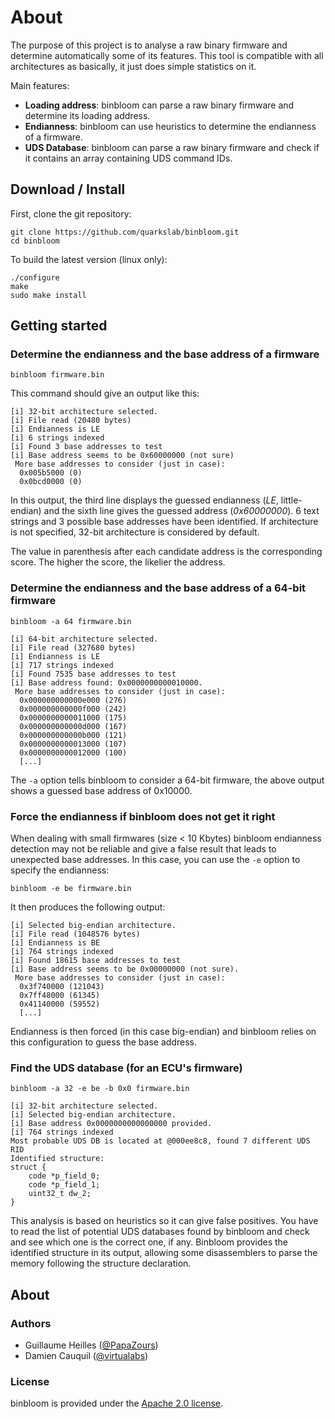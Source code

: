 # About

The purpose of this project is to analyse a raw binary firmware and determine automatically some of its features.
This tool is compatible with all architectures as basically, it just does simple statistics on it.

Main features:

  * **Loading address**: binbloom can parse a raw binary firmware and determine its loading address.
  * **Endianness**: binbloom can use heuristics to determine the endianness of a firmware.
  * **UDS Database**: binbloom can parse a raw binary firmware and check if it contains an array containing UDS command IDs.


## Download / Install

First, clone the git repository:

```console
git clone https://github.com/quarkslab/binbloom.git
cd binbloom
```

To build the latest version (linux only):

```console
./configure
make
sudo make install
```

## Getting started

### Determine the endianness and the base address of a firmware

```console
binbloom firmware.bin
```

This command should give an output like this:

```console
[i] 32-bit architecture selected.
[i] File read (20480 bytes)
[i] Endianness is LE                                
[i] 6 strings indexed                                    
[i] Found 3 base addresses to test                    
[i] Base address seems to be 0x60000000 (not sure)
 More base addresses to consider (just in case):
  0x005b5000 (0)
  0x0bcd0000 (0)
```

In this output, the third line displays the guessed endianness (*LE*, little-endian) and the sixth line gives the guessed
address (*0x60000000*). 6 text strings and 3 possible base addresses have been identified. If architecture is not specified,
32-bit architecture is considered by default.

The value in parenthesis after each candidate address is the corresponding score. The higher the score, the likelier
the address.

### Determine the endianness and the base address of a 64-bit firmware

```console
binbloom -a 64 firmware.bin
```

```console
[i] 64-bit architecture selected.
[i] File read (327680 bytes)
[i] Endianness is LE                                
[i] 717 strings indexed                                  
[i] Found 7535 base addresses to test                 
[i] Base address found: 0x0000000000010000.                          
 More base addresses to consider (just in case):
  0x000000000000e000 (276)
  0x000000000000f000 (242)
  0x0000000000011000 (175)
  0x000000000000d000 (167)
  0x000000000000b000 (121)
  0x0000000000013000 (107)
  0x0000000000012000 (100)
  [...]
```

The `-a` option tells binbloom to consider a 64-bit firmware, the above output shows a guessed base address of 0x10000.

### Force the endianness if binbloom does not get it right

When dealing with small firmwares (size < 10 Kbytes) binbloom endianness detection may not be reliable and give a false
result that leads to unexpected base addresses. In this case, you can use the `-e` option to specify the endianness:

```console
binbloom -e be firmware.bin
```

It then produces the following output:

```console
[i] Selected big-endian architecture.
[i] File read (1048576 bytes)
[i] Endianness is BE
[i] 764 strings indexed                                  
[i] Found 18615 base addresses to test                
[i] Base address seems to be 0x00000000 (not sure).
 More base addresses to consider (just in case):
  0x3f740000 (121043)
  0x7ff48000 (61345)
  0x41140000 (59552)
  [...]
```

Endianness is then forced (in this case big-endian) and binbloom relies on this configuration to guess the base address.


### Find the UDS database (for an ECU's firmware)

```console
binbloom -a 32 -e be -b 0x0 firmware.bin
```

```console
[i] 32-bit architecture selected.
[i] Selected big-endian architecture.
[i] Base address 0x0000000000000000 provided.
[i] 764 strings indexed                                  
Most probable UDS DB is located at @000ee8c8, found 7 different UDS RID
Identified structure:
struct {
	code *p_field_0;
	code *p_field_1;
	uint32_t dw_2;
}
```

This analysis is based on heuristics so it can give false positives. You have to read the list of potential UDS databases found by binbloom and check and see which one is the correct one, if any. Binbloom provides the identified structure in its output, allowing some disassemblers
to parse the memory following the structure declaration.

## About

### Authors

* Guillaume Heilles ([@PapaZours](https://twitter.com/PapaZours))
* Damien Cauquil ([@virtualabs](https://twitter.com/virtualabs))

### License

binbloom is provided under the [Apache 2.0 license](https://github.com/quarkslab/binbloom/blob/master/LICENSE).

